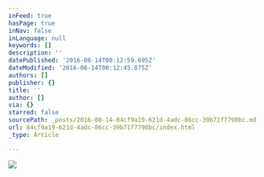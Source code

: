 ```yaml
---
inFeed: true
hasPage: true
inNav: false
inLanguage: null
keywords: []
description: ''
datePublished: '2016-08-14T00:12:59.695Z'
dateModified: '2016-08-14T00:12:45.875Z'
authors: []
publisher: {}
title: ''
author: []
via: {}
starred: false
sourcePath: _posts/2016-08-14-84cf9a19-621d-4adc-86cc-39b71f7790bc.md
url: 84cf9a19-621d-4adc-86cc-39b71f7790bc/index.html
_type: Article

---
```

![](https://the-grid-user-content.s3-us-west-2.amazonaws.com/1d1830af-c612-4e47-be89-94e41449014f.jpg)